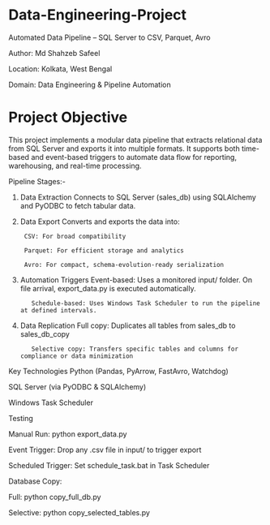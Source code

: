 # Data-Engineering-Project
Automated Data Pipeline – SQL Server to CSV, Parquet, Avro

Author: Md Shahzeb Safeel

Location: Kolkata, West Bengal

Domain: Data Engineering & Pipeline Automation

# Project Objective
This project implements a modular data pipeline that extracts relational data from SQL Server and exports it into multiple formats. It supports both time-based and event-based triggers to automate data flow for reporting, warehousing, and real-time processing.

Pipeline Stages:-
1. Data Extraction
        Connects to SQL Server (sales_db) using SQLAlchemy and PyODBC to fetch tabular data.

2. Data Export
        Converts and exports the data into:

        CSV: For broad compatibility

        Parquet: For efficient storage and analytics

        Avro: For compact, schema-evolution-ready serialization

3. Automation Triggers
          Event-based: Uses a monitored input/ folder. On file arrival, export_data.py is executed automatically.

          Schedule-based: Uses Windows Task Scheduler to run the pipeline at defined intervals.

4. Data Replication
          Full copy: Duplicates all tables from sales_db to sales_db_copy

          Selective copy: Transfers specific tables and columns for compliance or data minimization


Key Technologies
Python (Pandas, PyArrow, FastAvro, Watchdog)

SQL Server (via PyODBC & SQLAlchemy)

Windows Task Scheduler

Testing

Manual Run:
python export_data.py

Event Trigger:
Drop any .csv file in input/ to trigger export

Scheduled Trigger:
Set schedule_task.bat in Task Scheduler

Database Copy:

Full: python copy_full_db.py

Selective: python copy_selected_tables.py
